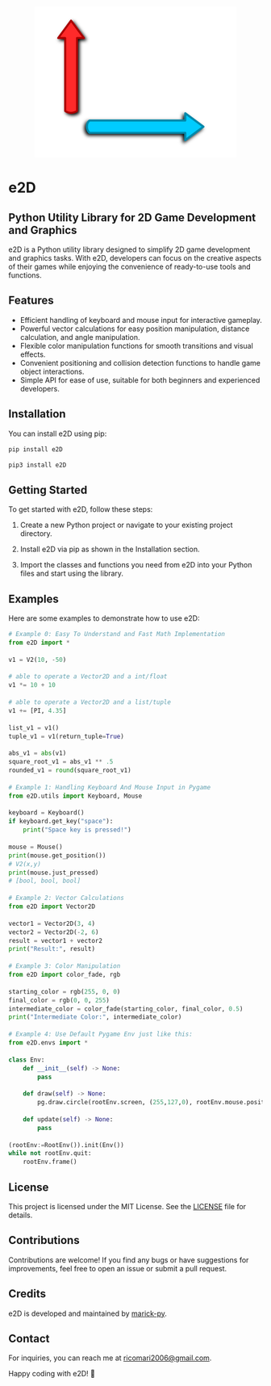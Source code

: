 <p align="center">
  <img src="e2D_logo.png" alt="e2D Logo" width="400" height="300">
</p>

# e2D
## Python Utility Library for 2D Game Development and Graphics

e2D is a Python utility library designed to simplify 2D game development and graphics tasks. With e2D, developers can focus on the creative aspects of their games while enjoying the convenience of ready-to-use tools and functions.

## Features

- Efficient handling of keyboard and mouse input for interactive gameplay.
- Powerful vector calculations for easy position manipulation, distance calculation, and angle manipulation.
- Flexible color manipulation functions for smooth transitions and visual effects.
- Convenient positioning and collision detection functions to handle game object interactions.
- Simple API for ease of use, suitable for both beginners and experienced developers.

## Installation

You can install e2D using pip:

```bash
pip install e2D
```
```bash
pip3 install e2D
```

## Getting Started

To get started with e2D, follow these steps:

1. Create a new Python project or navigate to your existing project directory.

2. Install e2D via pip as shown in the Installation section.

3. Import the classes and functions you need from e2D into your Python files and start using the library.

## Examples

Here are some examples to demonstrate how to use e2D:

```python
# Example 0: Easy To Understand and Fast Math Implementation
from e2D import *

v1 = V2(10, -50)

# able to operate a Vector2D and a int/float
v1 *= 10 + 10

# able to operate a Vector2D and a list/tuple
v1 += [PI, 4.35]

list_v1 = v1()
tuple_v1 = v1(return_tuple=True)

abs_v1 = abs(v1)
square_root_v1 = abs_v1 ** .5
rounded_v1 = round(square_root_v1)

# Example 1: Handling Keyboard And Mouse Input in Pygame
from e2D.utils import Keyboard, Mouse

keyboard = Keyboard()
if keyboard.get_key("space"):
    print("Space key is pressed!")

mouse = Mouse()
print(mouse.get_position())
# V2(x,y)
print(mouse.just_pressed)
# [bool, bool, bool]

# Example 2: Vector Calculations
from e2D import Vector2D

vector1 = Vector2D(3, 4)
vector2 = Vector2D(-2, 6)
result = vector1 + vector2
print("Result:", result)

# Example 3: Color Manipulation
from e2D import color_fade, rgb

starting_color = rgb(255, 0, 0)
final_color = rgb(0, 0, 255)
intermediate_color = color_fade(starting_color, final_color, 0.5)
print("Intermediate Color:", intermediate_color)

# Example 4: Use Default Pygame Env just like this:
from e2D.envs import *

class Env:
    def __init__(self) -> None:
        pass

    def draw(self) -> None:
        pg.draw.circle(rootEnv.screen, (255,127,0), rootEnv.mouse.position(), 10)

    def update(self) -> None:
        pass

(rootEnv:=RootEnv()).init(Env())
while not rootEnv.quit:
    rootEnv.frame()
```

## License

This project is licensed under the MIT License. See the [LICENSE](LICENSE) file for details.

## Contributions

Contributions are welcome! If you find any bugs or have suggestions for improvements, feel free to open an issue or submit a pull request.

## Credits

e2D is developed and maintained by [marick-py](https://github.com/marick-py).

## Contact

For inquiries, you can reach me at [ricomari2006@gmail.com](mailto:ricomari2006@gmail.com).

Happy coding with e2D! 🚀
